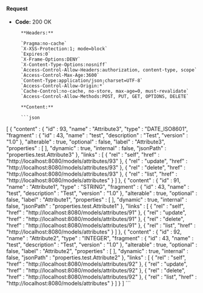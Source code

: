 #### Request

* **Code:** 200 OK

        **Headers:**

        `Pragma:no-cache`
        `X-XSS-Protection:1; mode=block`
        `Expires:0`
        `X-Frame-Options:DENY`
        `X-Content-Type-Options:nosniff`
        `Access-Control-Allow-Headers:authorization, content-type, scope`
        `Access-Control-Max-Age:3600`
        `Content-Type:application/json;charset=UTF-8`
        `Access-Control-Allow-Origin:*`
        `Cache-Control:no-cache, no-store, max-age=0, must-revalidate`
        `Access-Control-Allow-Methods:POST, PUT, GET, OPTIONS, DELETE`

        **Content:**

        ```json
    
[ {
  "content" : {
    "id" : 93,
    "name" : "Attribute3",
    "type" : "DATE_ISO8601",
    "fragment" : {
      "id" : 43,
      "name" : "test",
      "description" : "Test",
      "version" : "1.0"
    },
    "alterable" : true,
    "optional" : false,
    "label" : "Attribute3",
    "properties" : [ ],
    "dynamic" : true,
    "internal" : false,
    "jsonPath" : "properties.test.Attribute3"
  },
  "links" : [ {
    "rel" : "self",
    "href" : "http://localhost:8080/models/attributes/93"
  }, {
    "rel" : "update",
    "href" : "http://localhost:8080/models/attributes/93"
  }, {
    "rel" : "delete",
    "href" : "http://localhost:8080/models/attributes/93"
  }, {
    "rel" : "list",
    "href" : "http://localhost:8080/models/attributes"
  } ]
}, {
  "content" : {
    "id" : 91,
    "name" : "Attribute1",
    "type" : "STRING",
    "fragment" : {
      "id" : 43,
      "name" : "test",
      "description" : "Test",
      "version" : "1.0"
    },
    "alterable" : true,
    "optional" : false,
    "label" : "Attribute1",
    "properties" : [ ],
    "dynamic" : true,
    "internal" : false,
    "jsonPath" : "properties.test.Attribute1"
  },
  "links" : [ {
    "rel" : "self",
    "href" : "http://localhost:8080/models/attributes/91"
  }, {
    "rel" : "update",
    "href" : "http://localhost:8080/models/attributes/91"
  }, {
    "rel" : "delete",
    "href" : "http://localhost:8080/models/attributes/91"
  }, {
    "rel" : "list",
    "href" : "http://localhost:8080/models/attributes"
  } ]
}, {
  "content" : {
    "id" : 92,
    "name" : "Attribute2",
    "type" : "INTEGER",
    "fragment" : {
      "id" : 43,
      "name" : "test",
      "description" : "Test",
      "version" : "1.0"
    },
    "alterable" : true,
    "optional" : false,
    "label" : "Attribute2",
    "properties" : [ ],
    "dynamic" : true,
    "internal" : false,
    "jsonPath" : "properties.test.Attribute2"
  },
  "links" : [ {
    "rel" : "self",
    "href" : "http://localhost:8080/models/attributes/92"
  }, {
    "rel" : "update",
    "href" : "http://localhost:8080/models/attributes/92"
  }, {
    "rel" : "delete",
    "href" : "http://localhost:8080/models/attributes/92"
  }, {
    "rel" : "list",
    "href" : "http://localhost:8080/models/attributes"
  } ]
} ]
        ```
